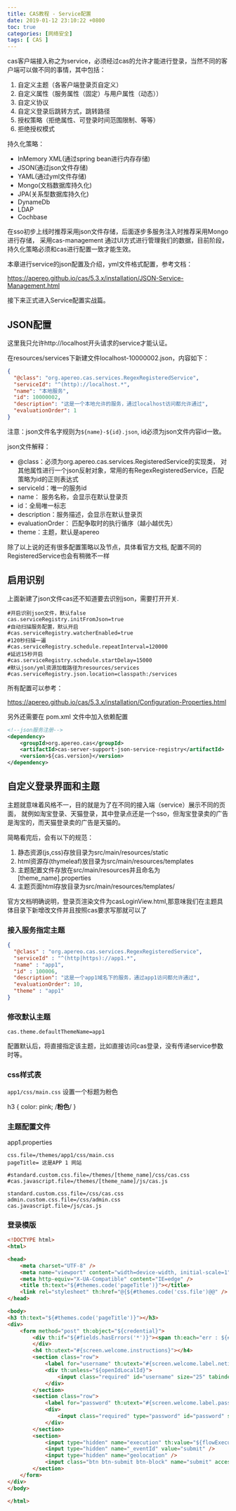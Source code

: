 ```yaml
---
title: CAS教程 - Service配置
date: 2019-01-12 23:10:22 +0800
toc: true
categories: [网络安全]
tags: [ CAS ]
---
```


cas客户端接入称之为service，必须经过cas的允许才能进行登录，当然不同的客户端可以做不同的事情，其中包括：

1. 自定义主题（各客户端登录页自定义）
1. 自定义属性（服务属性（固定）与用户属性（动态））
1. 自定义协议
1. 自定义登录后跳转方式，跳转路径
1. 授权策略（拒绝属性、可登录时间范围限制、等等）
1. 拒绝授权模式

<!-- more -->

持久化策略：

* InMemory XML(通过spring bean进行内存存储)
* JSON(通过json文件存储)
* YAML(通过yml文件存储)
* Mongo(文档数据库持久化)
* JPA(关系型数据库持久化)
* DynameDb
* LDAP
* Cochbase

在sso初步上线时推荐采用json文件存储，后面逐步多服务注入时推荐采用Mongo进行存储，
采用cas-management 通过UI方式进行管理我们的数据，目前阶段，持久化策略必须和cas进行配置一致才能生效。

本章进行service的json配置及介绍，yml文件格式配置，参考文档：

https://apereo.github.io/cas/5.3.x/installation/JSON-Service-Management.html

接下来正式进入Service配置实战篇。

## JSON配置

这里我只允许http://localhost开头请求的service才能认证。

在resources/services下新建文件localhost-10000002.json，内容如下：

```json
{
  "@class": "org.apereo.cas.services.RegexRegisteredService",
  "serviceId": "^(http)://localhost.*",
  "name": "本地服务",
  "id": 10000002,
  "description": "这是一个本地允许的服务，通过localhost访问都允许通过",
  "evaluationOrder": 1
}
```

注意：json文件名字规则为`${name}-${id}.json`, id必须为json文件内容id一致。

json文件解释：

* @class：必须为org.apereo.cas.services.RegisteredService的实现类，
  对其他属性进行一个json反射对象，常用的有RegexRegisteredService，匹配策略为id的正则表达式
* serviceId：唯一的服务id
* name： 服务名称，会显示在默认登录页
* id：全局唯一标志
* description：服务描述，会显示在默认登录页
* evaluationOrder： 匹配争取时的执行循序（越小越优先）
* theme：主题，默认是apereo

除了以上说的还有很多配置策略以及节点，具体看官方文档, 配置不同的RegisteredService也会有稍微不一样

## 启用识别

上面新建了json文件cas还不知道要去识别json，需要打开开关.

```properties
#开启识别json文件，默认false
cas.serviceRegistry.initFromJson=true
#自动扫描服务配置，默认开启
#cas.serviceRegistry.watcherEnabled=true
#120秒扫描一遍
#cas.serviceRegistry.schedule.repeatInterval=120000
#延迟15秒开启
#cas.serviceRegistry.schedule.startDelay=15000
#默认json/yml资源加载路径为resources/services
#cas.serviceRegistry.json.location=classpath:/services
```

所有配置可以参考：

https://apereo.github.io/cas/5.3.x/installation/Configuration-Properties.html

另外还需要在 pom.xml 文件中加入依赖配置

```xml
<!--json服务注册-->
<dependency>
    <groupId>org.apereo.cas</groupId>
    <artifactId>cas-server-support-json-service-registry</artifactId>
    <version>${cas.version}</version>
</dependency>
```

## 自定义登录界面和主题

主题就意味着风格不一，目的就是为了在不同的接入端（service）展示不同的页面，
就例如淘宝登录、天猫登录，其中登录点还是一个sso，但淘宝登录卖的广告是淘宝的，而天猫登录卖的广告是天猫的。

简略看完后，会有以下的规范：

1. 静态资源(js,css)存放目录为src/main/resources/static
1. html资源存(thymeleaf)放目录为src/main/resources/templates
1. 主题配置文件存放在src/main/resources并且命名为[theme_name].properties
1. 主题页面html存放目录为src/main/resources/templates/<theme-id>

官方文档明确说明，登录页渲染文件为casLoginView.html,那意味我们在主题具体目录下新增改文件并且按照cas要求写那就可以了

### 接入服务指定主题

```json
{
  "@class" : "org.apereo.cas.services.RegexRegisteredService",
  "serviceId" : "^(http|https)://app1.*",
  "name" : "app1",
  "id" : 100006,
  "description": "这是一个app1域名下的服务，通过app1访问都允许通过",
  "evaluationOrder": 10,
  "theme" : "app1"
}
```

### 修改默认主题

```properties
cas.theme.defaultThemeName=app1
```

配置默认后，将直接指定该主题，比如直接访问cas登录，没有传递service参数时等。

### css样式表

`app1/css/main.css` 设置一个标题为粉色

h3 {
color: pink; /**粉色**/
}

### 主题配置文件

app1.properties

```properties
css.file=/themes/app1/css/main.css
pageTitle= 这是APP 1 网站

#standard.custom.css.file=/themes/[theme_name]/css/cas.css
#cas.javascript.file=/themes/[theme_name]/js/cas.js

standard.custom.css.file=/css/cas.css
admin.custom.css.file=/css/admin.css
cas.javascript.file=/js/cas.js
```

### 登录模版

```html
<!DOCTYPE html>
<html>

<head>
    <meta charset="UTF-8" />
    <meta name="viewport" content="width=device-width, initial-scale=1" />
    <meta http-equiv="X-UA-Compatible" content="IE=edge" />
    <title th:text="${#themes.code('pageTitle')}"></title>
    <link rel="stylesheet" th:href="@{${#themes.code('css.file')@@" />
</head>

<body>
<h3 th:text="${#themes.code('pageTitle')}"></h3>
<div>
    <form method="post" th:object="${credential}">
        <div th:if="${#fields.hasErrors('*')}"><span th:each="err : ${#fields.errors('*')}" th:utext="${err}" />
        </div>
        <h4 th:utext="#{screen.welcome.instructions}"></h4>
        <section class="row">
            <label for="username" th:utext="#{screen.welcome.label.netid}" />
            <div th:unless="${openIdLocalId}">
                <input class="required" id="username" size="25" tabindex="1" type="text" th:disabled="${guaEnabled}" th:field="*{username}" th:accesskey="#{screen.welcome.label.netid.accesskey}" autocomplete="off" th:value="casuser" />
            </div>
        </section>
        <section class="row">
            <label for="password" th:utext="#{screen.welcome.label.password}" />
            <div>
                <input class="required" type="password" id="password" size="25" tabindex="2" th:accesskey="#{screen.welcome.label.password.accesskey}" th:field="*{password}" autocomplete="off" th:value="Mellon" />
            </div>
        </section>
        <section>
            <input type="hidden" name="execution" th:value="${flowExecutionKey}" />
            <input type="hidden" name="_eventId" value="submit" />
            <input type="hidden" name="geolocation" />
            <input class="btn btn-submit btn-block" name="submit" accesskey="l" th:value="#{screen.welcome.button.login}" tabindex="6" type="submit" />
        </section>
    </form>
</div>
</body>

</html>
```

